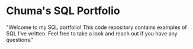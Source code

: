 # Chuma's SQL Portfolio

"Welcome to my SQL portfolio! This code repository contains examples of SQL I've written. Feel free to take a look and reach out if you have any questions."
